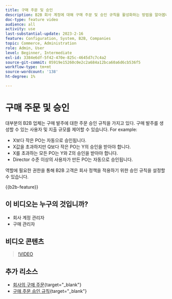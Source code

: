```yaml
---
title: 구매 주문 및 승인
description: B2B 회사 계정에 대해 구매 주문 및 승인 규칙을 활성화하는 방법을 알아봅니다.
doc-type: feature video
audience: all
activity: use
last-substantial-update: 2023-2-16
feature: Configuration, System, B2B, Companies
topic: Commerce, Administration
role: Admin, User
level: Beginner, Intermediate
exl-id: 3384e6df-5f42-470e-825c-4645d7c7c4a2
source-git-commit: 05919e15260c0e2c2a684a12bca60a6d6cb536f5
workflow-type: tm+mt
source-wordcount: '138'
ht-degree: 1%

---
```


# 구매 주문 및 승인

대부분의 B2B 업체는 구매 발주에 대한 주문 승인 규칙을 가지고 있다. 구매 발주를 생성할 수 있는 사용자 및 지출 규모를 제어할 수 있습니다. For example:

- X보다 작은 PO는 자동으로 승인됩니다.
- X값을 초과하지만 Q보다 작은 PO는 Y의 승인을 받아야 합니다.
- X를 초과하는 모든 PO는 Y와 Z의 승인을 받아야 합니다.
- Director 수준 이상의 사용자가 만든 PO는 자동으로 승인됩니다.

역할에 필요한 권한을 통해 B2B 고객은 회사 정책을 적용하기 위한 승인 규칙을 설정할 수 있습니다.

{{b2b-feature}}

## 이 비디오는 누구의 것입니까?

- 회사 계정 관리자
- 구매 관리자

## 비디오 콘텐츠

>[!VIDEO](https://video.tv.adobe.com/v/344450?quality=12&learn=on)

## 추가 리소스

- [회사의 구매 주문](https://experienceleague.adobe.com/docs/commerce-admin/b2b/purchase-orders/purchase-order-flow.html?lang=ko){target="_blank"}
- [구매 주문 승인 규칙](https://experienceleague.adobe.com/docs/commerce-admin/b2b/purchase-orders/account-dashboard-approval-rules.html?lang=ko){target="_blank"}
